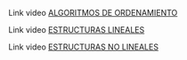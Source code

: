 Link video [ALGORITMOS DE ORDENAMIENTO](https://drive.google.com/file/d/1W3qLaKEFlXkzy--p5LDGQz6XNG5zksLZ/view?usp=sharing)

Link video [ESTRUCTURAS LINEALES](https://drive.google.com/file/d/19o-PiKk8IrzJWJuU_3eXui8Cpw_xTbnW/view?usp=sharing)

Link video [ESTRUCTURAS NO LINEALES](https://drive.google.com/file/d/1iJgnnk1XOCOWTb2ozBau55ZjITMZCkhK/view?usp=sharing)
